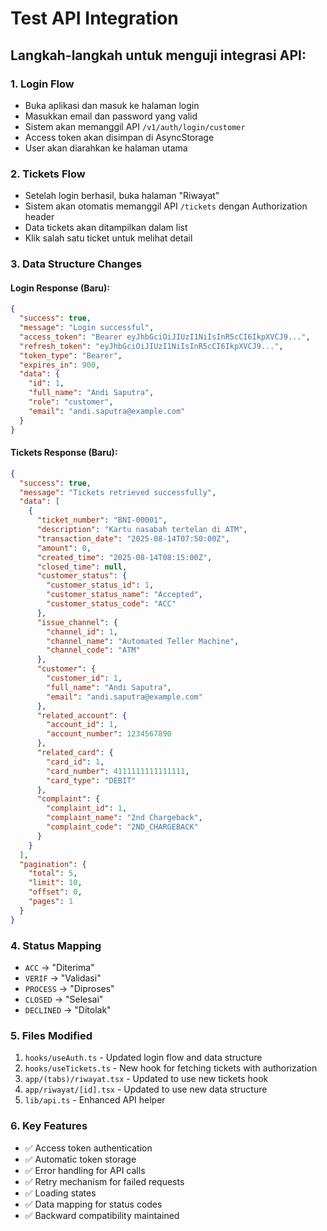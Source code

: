 # Test API Integration

## Langkah-langkah untuk menguji integrasi API:

### 1. Login Flow
- Buka aplikasi dan masuk ke halaman login
- Masukkan email dan password yang valid
- Sistem akan memanggil API `/v1/auth/login/customer`
- Access token akan disimpan di AsyncStorage
- User akan diarahkan ke halaman utama

### 2. Tickets Flow
- Setelah login berhasil, buka halaman "Riwayat"
- Sistem akan otomatis memanggil API `/tickets` dengan Authorization header
- Data tickets akan ditampilkan dalam list
- Klik salah satu ticket untuk melihat detail

### 3. Data Structure Changes

#### Login Response (Baru):
```json
{
  "success": true,
  "message": "Login successful",
  "access_token": "Bearer eyJhbGciOiJIUzI1NiIsInR5cCI6IkpXVCJ9...",
  "refresh_token": "eyJhbGciOiJIUzI1NiIsInR5cCI6IkpXVCJ9...",
  "token_type": "Bearer",
  "expires_in": 900,
  "data": {
    "id": 1,
    "full_name": "Andi Saputra",
    "role": "customer",
    "email": "andi.saputra@example.com"
  }
}
```

#### Tickets Response (Baru):
```json
{
  "success": true,
  "message": "Tickets retrieved successfully",
  "data": [
    {
      "ticket_number": "BNI-00001",
      "description": "Kartu nasabah tertelan di ATM",
      "transaction_date": "2025-08-14T07:50:00Z",
      "amount": 0,
      "created_time": "2025-08-14T08:15:00Z",
      "closed_time": null,
      "customer_status": {
        "customer_status_id": 1,
        "customer_status_name": "Accepted",
        "customer_status_code": "ACC"
      },
      "issue_channel": {
        "channel_id": 1,
        "channel_name": "Automated Teller Machine",
        "channel_code": "ATM"
      },
      "customer": {
        "customer_id": 1,
        "full_name": "Andi Saputra",
        "email": "andi.saputra@example.com"
      },
      "related_account": {
        "account_id": 1,
        "account_number": 1234567890
      },
      "related_card": {
        "card_id": 1,
        "card_number": 4111111111111111,
        "card_type": "DEBIT"
      },
      "complaint": {
        "complaint_id": 1,
        "complaint_name": "2nd Chargeback",
        "complaint_code": "2ND_CHARGEBACK"
      }
    }
  ],
  "pagination": {
    "total": 5,
    "limit": 10,
    "offset": 0,
    "pages": 1
  }
}
```

### 4. Status Mapping
- `ACC` → "Diterima"
- `VERIF` → "Validasi" 
- `PROCESS` → "Diproses"
- `CLOSED` → "Selesai"
- `DECLINED` → "Ditolak"

### 5. Files Modified
1. `hooks/useAuth.ts` - Updated login flow and data structure
2. `hooks/useTickets.ts` - New hook for fetching tickets with authorization
3. `app/(tabs)/riwayat.tsx` - Updated to use new tickets hook
4. `app/riwayat/[id].tsx` - Updated to use new data structure
5. `lib/api.ts` - Enhanced API helper

### 6. Key Features
- ✅ Access token authentication
- ✅ Automatic token storage
- ✅ Error handling for API calls
- ✅ Retry mechanism for failed requests
- ✅ Loading states
- ✅ Data mapping for status codes
- ✅ Backward compatibility maintained